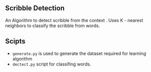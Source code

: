 ## Scribble Detection

An Algorithm to detect scribble from the context .  Uses K - nearest neighbors to classify
the scribble from words.

## Scipts

* ```generate.py``` is used to generate the dataset required for learning algorithm
* ```dectect.py``` script for classifing words.
